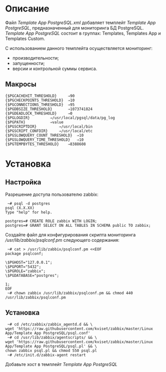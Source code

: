# Описание
Файл *Template App PostgreSQL.xml* добавляет темплейт *Template App PostgreSQL*, предназначенный для мониторинга БД PostgreSQL. *Template App PostgreSQL* состоит в группах: Templates, Templates App и Templates Custom.

С использованием данного темплейта осуществляется мониторинг:
- производительности;
- запущенности;
- версии и контрольной суммы сервиса.

## Макросы
```text
{$PGCACHEHIT_THRESHOLD}		⇒90
{$PGCHECKPOINTS_THRESHOLD}	⇒10
{$PGCONNECTIONS_THRESHOLD}	⇒95
{$PGDBSIZE_THRESHOLD}		⇒1073741824
{$PGDEADLOCK_THRESHOLD}		⇒0
{$PGLOGDIR}			⇒/usr/local/pgsql/data/pg_log
{$PGPATH}			⇒value
{$PGSCRIPTDIR}			⇒/usr/local/bin
{$PGSCRIPT_CONFDIR}		⇒/usr/local/etc
{$PGSLOWQUERY_COUNT_THRESHOLD}	⇒10
{$PGSLOWQUERY_TIME_THRESHOLD}	⇒10
{$PGTEMPBYTES_THRESHOLD}	⇒8388608
```

# Установка
## Настройка
Разрешение доступа пользователю zabbix:
```
 ~# psql -d postgres
psql (X.X.XX)
Type "help" for help.

postgres=# CREATE ROLE zabbix WITH LOGIN;
postgres=# GRANT SELECT ON ALL TABLES IN SCHEMA public TO zabbix;
```
Создайте файл для конфигурирования скрипта мониторинга */usr/lib/zabbix/psqlconf.pm* следующего содержания:
```
 ~# cat > /usr/lib/zabbix/psqlconf.pm <<EOF
package psqlconf;

\$PGHOST="127.0.0.1";
\$PGPORT="5432";
\$PGROLE="zabbix";
\$PGDATABASE="postgres";

1;
EOF
 ~# chown zabbix /usr/lib/zabbix/psqlconf.pm && chmod 440 /usr/lib/zabbix/psqlconf.pm 
```
## Установка
```
 ~# cd /etc/zabbix/zabbix_agentd.d && \
wget 'https://raw.githubusercontent.com/kviset/zabbix/master/Linux App/Template App PostgreSQL/psql.conf'
 ~# cd /usr/lib/zabbix/agentscripts/ && \
wget 'https://raw.githubusercontent.com/kviset/zabbix/master/Linux App/Template App PostgreSQL/psql.pl' && \
chown zabbix psql.pl && chmod 550 psql.pl
 ~# /etc/init.d/zabbix-agent restart
```

Добавьте хост в темплейт *Template App PostgreSQL*
